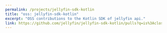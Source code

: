 ```yaml
---
permalink: /projects/jellyfin-sdk-kotlin
title: "oss: jellyfin-sdk-kotlin"
excerpt: "OSS contributions to the Kotlin SDK of jellyfin api."
link: https://github.com/jellyfin/jellyfin-sdk-kotlin/pulls?q=is%3Aclosed+author%3Aalialiusefi
---
```


